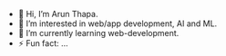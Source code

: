 - 👋 Hi, I’m Arun Thapa.
- 👀 I’m interested in web/app development, AI and ML.
- 🌱 I’m currently learning web-development.
- ⚡ Fun fact: ...
